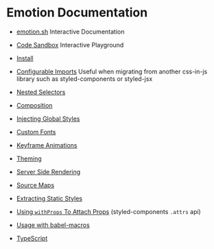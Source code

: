 # Emotion Documentation

- [emotion.sh](https://emotion.sh) Interactive Documentation
- [Code Sandbox](https://codesandbox.io/s/pk1qjqpw67) Interactive Playground

- [Install](https://github.com/emotion-js/emotion/tree/master/docs/install.md)
- [Configurable Imports](https://github.com/emotion-js/emotion/tree/master/docs/configurable-imports.md) Useful when migrating from another css-in-js library such as styled-components or styled-jsx
- [Nested Selectors](https://github.com/emotion-js/emotion/tree/master/docs/nested.md)
- [Composition](https://github.com/emotion-js/emotion/tree/master/docs/composition.md)
- [Injecting Global Styles](https://github.com/emotion-js/emotion/tree/master/docs/inject-global.md)
- [Custom Fonts](https://github.com/emotion-js/emotion/tree/master/docs/font-face.md)
- [Keyframe Animations](https://github.com/emotion-js/emotion/tree/master/docs/keyframes.md)
- [Theming](https://github.com/emotion-js/emotion/tree/master/docs/theming.md)
- [Server Side Rendering](https://github.com/emotion-js/emotion/tree/master/docs/ssr.md)
- [Source Maps](https://github.com/emotion-js/emotion/tree/master/docs/source-maps.md)
- [Extracting Static Styles](https://github.com/emotion-js/emotion/tree/master/docs/extract-static.md)
- [Using `withProps` To Attach Props](https://github.com/emotion-js/emotion/tree/master/docs/with-props.md) (styled-components `.attrs` api)
- [Usage with babel-macros](https://github.com/emotion-js/emotion/tree/master/docs/babel.md#usage-with-babel-macros)
- [TypeScript](https://github.com/emotion-js/emotion/tree/master/docs/typescript.md)
